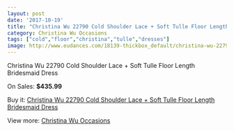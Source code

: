 ```yaml
---
layout: post
date: '2017-10-19'
title: "Christina Wu 22790 Cold Shoulder Lace + Soft Tulle Floor Length Bridesmaid Dress"
category: Christina Wu Occasions
tags: ["cold","floor","christina","tulle","dresses"]
image: http://www.eudances.com/18139-thickbox_default/christina-wu-22790-cold-shoulder-lace-soft-tulle-floor-length-bridesmaid-dress.jpg
---
```

Christina Wu 22790 Cold Shoulder Lace + Soft Tulle Floor Length Bridesmaid Dress

On Sales: **$435.99**
<a href="https://www.eudances.com/en/christina-wu-occasions/5286-christina-wu-22790-cold-shoulder-lace-soft-tulle-floor-length-bridesmaid-dress.html"><amp-img layout="responsive" width="600" height="600" src="//www.eudances.com/18139-thickbox_default/christina-wu-22790-cold-shoulder-lace-soft-tulle-floor-length-bridesmaid-dress.jpg" alt="Christina Wu 22790 Cold Shoulder Lace + Soft Tulle Floor Length Bridesmaid Dress 0" /></a>

Buy it: [Christina Wu 22790 Cold Shoulder Lace + Soft Tulle Floor Length Bridesmaid Dress](https://www.eudances.com/en/christina-wu-occasions/5286-christina-wu-22790-cold-shoulder-lace-soft-tulle-floor-length-bridesmaid-dress.html "Christina Wu 22790 Cold Shoulder Lace + Soft Tulle Floor Length Bridesmaid Dress")

View more: [Christina Wu Occasions](https://www.eudances.com/en/59-christina-wu-occasions "Christina Wu Occasions")